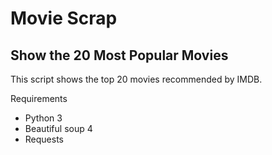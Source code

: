 # Movie Scrap
## Show the 20 Most Popular Movies

This script shows the top 20 movies recommended by IMDB.

Requirements
- Python 3
- Beautiful soup 4
- Requests
